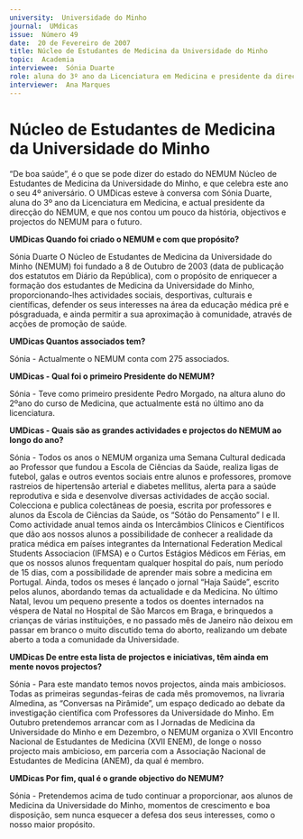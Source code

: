 ```yaml
---
university:  Universidade do Minho
journal:  UMdicas
issue:  Número 49
date:  20 de Fevereiro de 2007
title: Núcleo de Estudantes de Medicina da Universidade do Minho
topic:  Academia
interviewee:  Sónia Duarte
role: aluna do 3º ano da Licenciatura em Medicina e presidente da direcção do NEMUM
interviewer:  Ana Marques
---
```


# Núcleo de Estudantes de Medicina da Universidade do Minho  

“De boa saúde”, é o que se pode dizer do estado do NEMUM Núcleo de Estudantes de Medicina da Universidade do Minho, e que celebra este ano o seu 4º aniversário.
O UMDicas esteve à conversa com Sónia Duarte, aluna do 3º ano da Licenciatura em Medicina, e actual presidente da direcção do NEMUM, e que nos contou um pouco da história, objectivos e projectos do NEMUM para o futuro.


**UMDicas Quando foi criado o NEMUM e com que propósito?**

Sónia Duarte O Núcleo de Estudantes de Medicina da Universidade do Minho (NEMUM) foi fundado a 8 de Outubro de 2003 (data de publicação dos estatutos em Diário da República), com o propósito de enriquecer a formação dos estudantes de Medicina da Universidade do Minho, proporcionando-lhes actividades sociais, desportivas, culturais e científicas, defender os seus interesses na área da educação médica pré e pósgraduada, e ainda permitir a sua aproximação à comunidade, através de acções de promoção de saúde.


**UMDicas Quantos associados tem?**

Sónia - Actualmente o NEMUM conta com 275 associados.


**UMDicas - Qual foi o primeiro Presidente do NEMUM?**

Sónia - Teve como primeiro presidente Pedro Morgado, na altura aluno do 2ºano do curso de Medicina, que actualmente está no último ano da licenciatura.


**UMDicas - Quais são as grandes actividades e projectos do NEMUM ao longo do ano?**

Sónia - Todos os anos o NEMUM organiza uma Semana Cultural dedicada ao Professor que fundou a Escola de Ciências da Saúde, realiza ligas de futebol, galas e outros eventos sociais entre alunos e professores, promove rastreios de hipertensão arterial e diabetes mellitus, alerta para a saúde reprodutiva e sida e desenvolve diversas actividades de acção social.
Colecciona e publica colectâneas de poesia, escrita por professores e alunos da Escola de Ciências da Saúde, os “Sótão do Pensamento” I e II.
Como actividade anual temos ainda os Intercâmbios Clínicos e Científicos que dão aos nossos alunos a possibilidade de conhecer a realidade da pratica médica em países integrantes da International Federation Medical Students Associacion (IFMSA) e o Curtos Estágios Médicos em Férias, em que os nossos alunos frequentam qualquer hospital do país, num período de 15 dias, com a possibilidade de aprender mais sobre a medicina em Portugal.
Ainda, todos os meses é lançado o jornal “Haja Saúde”, escrito pelos alunos, abordando temas da actualidade e da Medicina.
No último Natal, levou um pequeno presente a todos os doentes internados na véspera de Natal no Hospital de São Marcos em Braga, e brinquedos a crianças de várias instituições, e no passado mês de Janeiro não deixou em passar em branco o muito discutido tema do aborto, realizando um debate aberto a toda a comunidade da Universidade.


**UMDicas De entre esta lista de projectos e iniciativas, têm ainda em mente novos projectos?**

Sónia - Para este mandato temos novos projectos, ainda mais ambiciosos. Todas as primeiras segundas-feiras de cada mês promovemos, na livraria Almedina, as “Conversas na Pirâmide”, um espaço dedicado ao debate da investigação científica com Professores da Universidade do Minho.
Em Outubro pretendemos arrancar com as I Jornadas de Medicina da Universidade do Minho e em Dezembro, o NEMUM organiza o XVII Encontro Nacional de Estudantes de Medicina (XVII ENEM), de longe o nosso projecto mais ambicioso, em parceria com a Associação Nacional de Estudantes de Medicina (ANEM), da qual é membro.


**UMDicas Por fim, qual é o grande objectivo do NEMUM?**

Sónia - Pretendemos acima de tudo continuar a proporcionar, aos alunos de Medicina da Universidade do Minho, momentos de crescimento e boa disposição, sem nunca esquecer a defesa dos seus interesses, como o nosso maior propósito.

